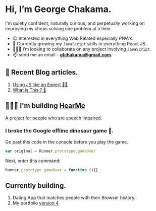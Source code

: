 # Hi, I’m George Chakama. 

I'm quietly confident, naturally curious, and perpetually working on improving my chops solving one problem at a time.

- 😉 Interested in everything Web Related especially *PWA's*.
- 🌱 Currently growing my ``JavaScript`` skills in everything React JS.
- 👨🏾‍🏭 I’m looking to collaborate on any project involving ``JavaScript``. 
- 📫 send me an email - **gtchakama@gmail.com**.

## 📔 Recent Blog articles. 

1. [Using JS like an Expert 💪🏼](https://chakama.co.zw/js-like-an-expect/)
2. [What is This ? 🥱](https://chakama.co.zw/what-is-this/)



## 🧏🏽‍♀️ I'm building [HearMe](https://www.hearme.co.zw) 
A project for people who are speech impaired.

### I broke the Google offline dinosaur game 🤫.
Go past this code in the console before you play the game.


``` Javascript 
var original = Runner.prototype.gameOver

```

Next, enter this command:

```Javascript 
Runner.prototype.gameOver = function (){}
```

## Currently building.
1. Dating App that matches people with their Browser history.
2. My portfolio [version 4](https://chg4.netlify.app/)

